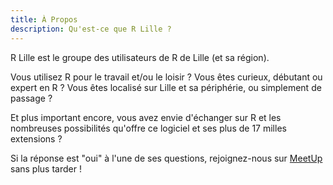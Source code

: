 ```yaml
---
title: À Propos
description: Qu'est-ce que R Lille ?
---
```


R Lille est le groupe des utilisateurs de R de Lille (et sa région).

Vous utilisez R pour le travail et/ou le loisir ?
Vous êtes curieux, débutant ou expert en R ?
Vous êtes localisé sur Lille et sa périphérie, ou simplement de passage ?

Et plus important encore, vous avez envie d'échanger sur R et les nombreuses possibilités qu'offre ce logiciel et ses plus de 17 milles extensions ?

Si la réponse est "oui" à l'une de ses questions, rejoignez-nous sur [MeetUp](https://www.meetup.com/fr-FR/R-Lille/) sans plus tarder !
